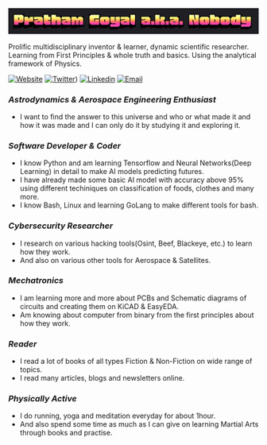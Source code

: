 <img src="Pratham_Goyal-transformed.png" width="600">

Prolific multidisciplinary inventor & learner, dynamic scientific researcher.
Learning from First Principles & whole truth and basics.
Using the analytical framework of Physics.

 [![Website](https://img.shields.io/badge/Website-3776AB?style=for-the-badge)]()
 [![Twitter](https://img.shields.io/badge/Twitter-1DA1F2?style=for-the-badge&logo=twitter&logoColor=white)](https://x.com/Pratham59956663))
 [![Linkedin](https://img.shields.io/badge/LinkedIn-0077B5?style=for-the-badge&logo=linkedin&logoColor=white)](https://www.linkedin.com/in/pratham-goyal-0b7887272/)
 [![Email](https://img.shields.io/badge/Email-8B89CC?style=for-the-badge&logo=protonmail&logoColor=white)](mailto:goyal.pratham531@gmail.com)

### *Astrodynamics & Aerospace Engineering Enthusiast*
- I want to find the answer to this universe and who or what made it and how it was made and I can only do it by studying it and exploring it.

### *Software Developer & Coder*
- I know Python and am learning Tensorflow and Neural Networks(Deep Learning) in detail to make AI models predicting futures.
- I have already made some basic AI model with accuracy above 95% using different techiniques on classification of foods, clothes and many more.
- I know Bash, Linux and learning GoLang to make different tools for bash.

### *Cybersecurity Researcher*
- I research on various hacking tools(Osint, Beef, Blackeye, etc.) to learn how they work.
- And also on various other tools for Aerospace & Satellites.

### *Mechatronics*
- I am learning more and more about PCBs and Schematic diagrams of circuits and creating them on KiCAD & EasyEDA.
- Am knowing about computer from binary from the first principles about how they work.

### *Reader*
- I read a lot of books of all types Fiction & Non-Fiction on wide range of topics.
- I read many articles, blogs and newsletters online.

### *Physically Active*
- I do running, yoga and meditation everyday for about 1hour.
- And also spend some time as much as I can give on learning Martial Arts through books and practise.
